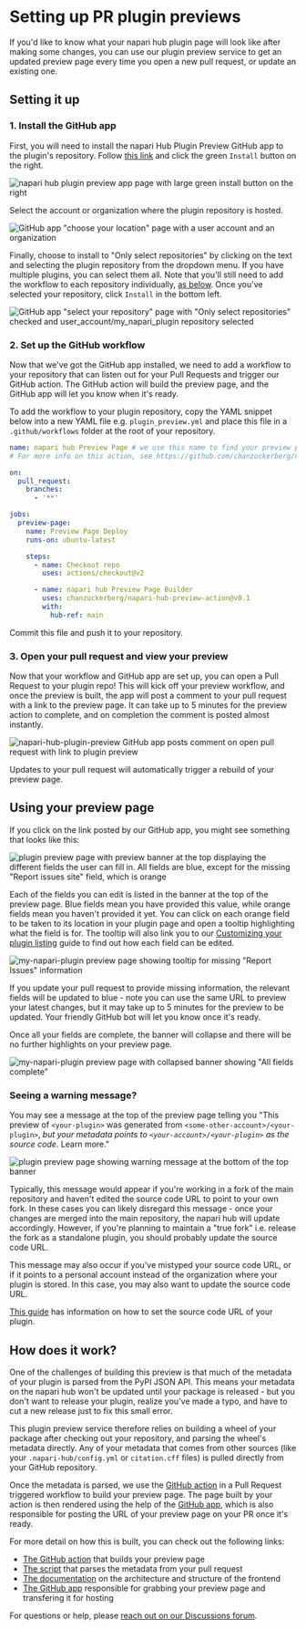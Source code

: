 # Setting up PR plugin previews

If you'd like to know what your napari hub plugin page will look like after making
some changes, you can use our plugin preview service to get an updated preview
page every time you open a new pull request, or update an existing one.

## Setting it up

### 1. Install the GitHub app
First, you will need to install the napari Hub Plugin Preview GitHub app to the plugin's repository. 
Follow [this link](https://github.com/apps/napari-hub) and click the green `Install` button on the right.

![napari hub plugin preview app page with large green install button on the right](./images/app_page.png)

Select the account or organization where the plugin repository is hosted.

![GitHub app "choose your location" page with a user account and an organization](./images/choose_install_org.png)

Finally, choose to install to "Only select repositories" by clicking on the text and selecting
the plugin repository from the dropdown menu. If you have multiple plugins, you can select
them all. Note that you'll still need to add the workflow to each repository individually,
[as below](#2-set-up-the-github-workflow). Once you've selected your repository, click `Install` in the bottom left.

![GitHub app "select your repository" page with "Only select repositories" checked and user_account/my_napari_plugin repository selected](./images/choose_install_repository.png)

### 2. Set up the GitHub workflow
Now that we've got the GitHub app installed, we need to add a workflow to your repository
that can listen out for your Pull Requests and trigger our GitHub action. The GitHub action
will build the preview page, and the GitHub app will let you know when it's ready.

To add the workflow to your plugin repository, copy the YAML snippet below into a new YAML file
e.g. `plugin_preview.yml` and place this file in a `.github/workflows` folder at the root of your repository.

```yaml
name: napari hub Preview Page # we use this name to find your preview page artifact, so don't change it!
# For more info on this action, see https://github.com/chanzuckerberg/napari-hub-preview-action/blob/main/action.yml

on:
  pull_request:
    branches:
      - '**'

jobs:
  preview-page:
    name: Preview Page Deploy
    runs-on: ubuntu-latest

    steps:
      - name: Checkout repo
        uses: actions/checkout@v2

      - name: napari hub Preview Page Builder
        uses: chanzuckerberg/napari-hub-preview-action@v0.1
        with:
          hub-ref: main
```

Commit this file and push it to your repository.
### 3. Open your pull request and view your preview
Now that your workflow and GitHub app are set up, you can open a Pull Request to your
plugin repo! This will kick off your preview workflow, and once the preview is built,
the app will post a comment to your pull request with a link to the preview page. It 
can take up to 5 minutes for the preview action to complete, and on completion the
comment is posted almost instantly.

![napari-hub-plugin-preview GitHub app posts comment on open pull request with link to plugin preview](./images/plugin_preview_comment.png)

Updates to your pull request will automatically trigger a rebuild of your preview page.

## Using your preview page

If you click on the link posted by our GitHub app, you might see something that looks like this:

![plugin preview page with preview banner at the top displaying the different fields the user can fill in. All fields are blue, except for the missing "Report issues site" field, which is orange](./images/plugin_preview_demo.png)

Each of the fields you can edit is listed in the banner at the top of the preview page. 
Blue fields mean you have provided this value, while orange fields mean you haven't provided it yet. 
You can click on each orange field to be taken to its location in your plugin page and open a tooltip highlighting what the field is for. 
The tooltip will also link you to our [Customizing your plugin listing](./customizing-plugin-listing) guide to find out how each field can be edited.

![my-napari-plugin preview page showing tooltip for missing "Report Issues" information](./images/tooltip.png)

If you update your pull request to provide missing information, the relevant fields will be updated to blue - note you can use
the same URL to preview your latest changes, but it may take up to 5 minutes for the preview to be updated.
Your friendly GitHub bot will let you know once it's ready.

Once all your fields are complete, the banner will collapse and there will be no further highlights on your preview page.

![my-napari-plugin preview page with collapsed banner showing "All fields complete"](./images/all_fields_complete.png)

### Seeing a warning message?
You may see a message at the top of the preview page telling you 
"This preview of `<your-plugin>` was generated from `<some-other-account>/<your-plugin>`, *but your metadata points to
`<your-account>/<your-plugin>` as the source code*. Learn more."

![plugin preview page showing warning message at the bottom of the top banner](./images/warning_message.png)

Typically, this message would appear if you're working in a fork of the main repository and haven't edited the source
code URL to point to your own fork. In these cases you can likely disregard this message - once your changes are 
merged into the main repository, the napari hub will update accordingly. However, if you're planning to maintain
a "true fork" i.e. release the fork as a standalone plugin, you should probably update the source code URL.

This message may also occur if you've mistyped your source code URL, or if it points to a personal account instead
of the organization where your plugin is stored. In this case, you may also want to update the source code URL.

[This guide](./customizing-plugin-listing#source-code) has information on how to set the source code URL of your plugin.

## How does it work?
One of the challenges of building this preview is that much of the metadata of your 
plugin is parsed from the PyPI JSON API. This means your metadata on the napari hub
won't be updated until your package is released - but you don't want to release your
plugin, realize you've made a typo, and have to cut a new release just to fix this
small error.

This plugin preview service therefore relies on building a wheel of your package after
checking out your repository, and parsing the wheel's metadata directly. Any of your 
metadata that comes from other sources (like your `.napari-hub/config.yml` or `citation.cff` files)
is pulled directly from your GitHub repository.

Once the metadata is parsed, we use the [GitHub action](https://github.com/chanzuckerberg/napari-hub-preview-action) in a Pull Request triggered workflow to build your preview page.
The page built by your action is then rendered using the help of the [GitHub app](https://github.com/apps/napari-hub), which
is also responsible for posting the URL of your preview page on your PR once it's ready.

For more detail on how this is built, you can check out the following links:
- [The GitHub action](https://github.com/chanzuckerberg/napari-hub-preview-action/blob/main/action.yml) that builds your preview page
- [The script](https://github.com/chanzuckerberg/napari-hub/blob/main/backend/preview/preview.py) that parses the metadata from your pull request
- [The documentation](https://github.com/chanzuckerberg/napari-hub/blob/main/frontend/README.md#documentation) on the architecture and structure of the frontend 
- [The GitHub app](https://github.com/chanzuckerberg/napari-hub/blob/dfa9fc6c12388b92db00e9ee432e77a4969a196d/backend/api/app.py#L97) responsible for grabbing your preview page and transfering it for hosting

For questions or help, please [reach out on our Discussions forum](https://github.com/chanzuckerberg/napari-hub/discussions/categories/q-a).

